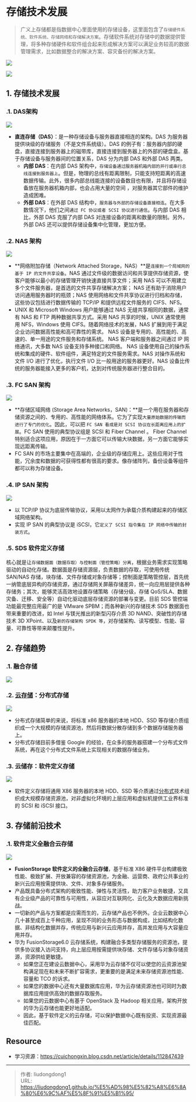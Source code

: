 # 存储技术发展


> 广义上存储都是指数据中心里面使用的存储设备，这里面包含了`存储硬件系统、软件系统、存储网络和存储解决方案`。存储软件系统对存储中的数据提供管理，将多种存储硬件和软件组合起来形成解决方案可以满足业务较高的数据管理需求，比如数据整合的解决方案、容灾备份的解决方案。

![](https://gitee.com/github-25970295/blogimgv2022/raw/master/%E4%B8%AD%E5%BF%83%E4%B8%BB%E9%A2%98.png)

![](https://gitee.com/github-25970295/blogimgv2022/raw/master/image-20220409115428256.png)

## 1. 存储技术发展

### .1. DAS架构

![](https://gitee.com/github-25970295/blogimgv2022/raw/master/image-20220409115642285.png)

- **直连存储（DAS）**：是一种存储设备与服务器直接相连的架构。DAS 为服务器提供块级的存储服务（不是文件系统级）。DAS 的例子有：服务器内部的硬盘，直接连接到服务器上的磁带库，直接连接到服务器上的外部的硬盘盒。基于存储设备与服务器间的位置关系，DAS 分为内部 DAS 和外部 DAS 两类。
  - **内部 DAS**：在内部 DAS 架构中，`存储设备通过服务器机箱内部的并行或串行总线连接到服务器上`。但是，物理的总线有距离限制，只能支持短距离的高速数据传输。此外，很多内部总线能连接的设备数目也有限，并且将存储设备放在服务器机箱内部，也会占用大量的空间 ，对服务器其它部件的维护造成困难。
  - **外部 DAS**：在外部 DAS 结构中，`服务器与外部的存储设备直接相连`。在大多数情况下，他们之间`通过 FC 协议或者 SCSI 协议进行通信`。与内部 DAS 相比，外部 DAS 克服了内部 DAS 对连接设备的距离和数量的限制。另外，外部 DAS 还可以提供存储设备集中化管理，更加方便。

### .2. NAS 架构

![](https://gitee.com/github-25970295/blogimgv2022/raw/master/image-20220409115839455.png)

- **网络附加存储（Network Attached Storage，NAS）**是`连接到一个局域网的基于 IP 的文件共享设备`。NAS 通过文件级的数据访问和共享提供存储资源，使客户能够以最小的存储管理开销快速直接共享文件；采用 NAS 可以不用建立多个文件服务器，是首选的文件共享存储解决方案； NAS 还有助于消除用户访问通用服务器时的瓶颈；NAS 使用网络和文件共享协议进行归档和存储，这些协议包括进行数据传输的 TCP/IP 和提供远程文件服务的 CIFS、NFS。
- UNIX 和 Microsoft Windows 用户能够通过 NAS 无缝共享相同的数据，通常有 NAS 和 FTP 两种数据共享方式。采用 NAS 共享的时候，UNIX 通常使用用 NFS，Windows 使用 CIFS。随着网络技术的发展，NAS 扩展到用于满足企业访问数据高性能和高可靠性的需求。 NAS 设备是专用的、高性能的、高速的、单一用途的文件服务和存储系统。 NAS 客户端和服务器之间通过 IP 网络通讯，大多数 NAS 设备支持多种接口和网络。 NAS 设备使用自己的操作系统和集成的硬件、软件组件，满足特定的文件服务需求。NAS 对操作系统和文件 I/O 进行了优化，执行文件 I/O 比一般用途的服务器更好。NAS 设备比传统的服务器能接入更多的客户机，达到对传统服务器进行整合目的。

### .3. FC SAN 架构

![](https://gitee.com/github-25970295/blogimgv2022/raw/master/image-20220409120006346.png)

- **存储区域网络 (Storage Area Networks，SAN)：**是一个用在服务器和存储资源之间的、专用的、高性能的网络体系。它为了实现`大量原始数据的传输而进行了专门的优化`。因此，可以把 `FC SAN 看成是对 SCSI 协议在长距离应用上的扩展`。FC SAN 使用的典型协议组是 SCSI 和 Fiber Channel 。 Fiber Channel 特别适合这项应用，原因在于一方面它可以传输大块数据，另一方面它能够实现远距离传输。
- FC SAN 的市场主要集中在高端的，企业级的存储应用上。这些应用对于性能，冗余度和数据的可获得性都有很高的要求。像存储阵列，备份设备等组件都可以称为存储设备。

### .4. IP SAN 架构

![](https://gitee.com/github-25970295/blogimgv2022/raw/master/image-20220409120124553.png)

- 以 TCP/IP 协议为底层传输协议，采用以太网作为承载介质构建起来的存储区域网络架构。
- 实现 IP SAN 的典型协议是 iSCSI，它`定义了 SCSI 指令集在 IP 网络中传输的封装方式`。

### .5. SDS 软件定义存储

核心就是让`存储数据面（数据存取）与控制面（管控策略）分离`，根据业务需求实现策略驱动的自动化存储。数据面是存储资源层，负责数据的存取，可使用传统 SAN/NAS 存储，块存储、文件存储或对象存储等；控制面是策略管控层，首先统一纳管底层异构的存储资源，通过存储网关屏蔽存储差异，统一向应用层提供各种存储务；其次，能够灵活高效地设置存储策略（存储分级，存储 QoS/SLA、数据灾备、迁移、安全等）自动化驱动底层存储资源的部署与变更。目前 SDS 管控端功能最完整应用最广的是 VMware SPBM；而各种新兴的存储技术 SDS 数据面也带来重要的改进，如 Intel 与镁光推出的新型闪存介质 3D NAND、突破性的存储技术 3D XPoint、以及`新的存储架构 SPDK 等`，对存储架构、读写模型、性能、容量、可靠性等带来颠覆性提升。

## 2. 存储趋势

### .1. 融合存储

![](https://gitee.com/github-25970295/blogimgv2022/raw/master/image-20220409120250302.png)

### .2. [云存储](https://so.csdn.net/so/search?q=云存储&spm=1001.2101.3001.7020)：分布式存储

![](https://gitee.com/github-25970295/blogimgv2022/raw/master/image-20220409120330405.png)

- 分布式存储简单的来说，将标准 x86 服务器的本地 HDD、SSD 等存储介质组织成一个大规模的存储资源池，然后将数据分散存储到多个数据存储服务器上。
- 分布式存储目前多借鉴 Google 的经验，在众多的服务器搭建一个分布式文件系统，再在这个分布式文件系统上实现相关的数据存储业务。

### .3. 云储存：软件定义存储

![](https://gitee.com/github-25970295/blogimgv2022/raw/master/image-20220409120403854.png)

- 软件定义存储将通用 X86 服务器的本地 HDD、SSD 等介质通过[分布式](https://so.csdn.net/so/search?q=分布式&spm=1001.2101.3001.7020)技术组织成大规模存储资源池，对非虚拟化环境的上层应用和虚拟机提供工业界标准的 SCSI 和 iSCSI 接口。

## 3. 存储前沿技术

### .1. 软件定义全融合云存储

![](https://gitee.com/github-25970295/blogimgv2022/raw/master/image-20220409120641430.png)

- **FusionStorage 软件定义的全融合云存储**，基于标准 X86 硬件平台构建极致性能、极致扩展、开放兼容的存储资源池，为金融、运营商、政府公共事业的新兴云应用按需提供块、文件、对象多存储服务。
- 产品既具备分布式架构的极致性能、弹性与灵活性，助力客户业务敏捷，又具有企业级产品的可靠性与可用性，从容应对互联网化、云化及大数据应用新挑战。
- 一切新的产品与方案都是应需而生的，云存储产品也不例外。企业云数据中心几十甚至成百上千种应用，呈现不同的业务形态与数据构成，比如结构化数据、非结构化数据并存，传统应用与新兴云应用并存，高并发应用与大容量应用并存。
- 华为 FusionStorage6.0 云存储系统，构建融合多类型存储服务的资源池，提供多协议接入访问支持，向上层应用按需提供块存储、文件存储与对象存储资源，资源供给更敏捷。
  - 如果您正在建设云数据中心，采用华为云存储不仅可以使您的云资源池架构满足现在和未来不断扩容需求，更重要的是满足未来存储资源池性能、容量和 TCO 的诉求。
  - 如果您的数据中心还有大量数据库应用，华为云存储资源池也可同时为数据库应用提供高效的数据存取服务。
  - 如果您的云数据中心有基于 OpenStack 及 Hadoop 相关应用，架构开放的华为云存储也能更好地适配。
  - 因此，基于软件定义的云存储，可以保护数据中心既有投资、实现资源最佳匹配。

## Resource

- 学习资源：https://cuichongxin.blog.csdn.net/article/details/112847439

---

> 作者: liudongdong1  
> URL: https://liudongdong1.github.io/%E5%AD%98%E5%82%A8%E6%8A%80%E6%9C%AF%E5%8F%91%E5%B1%95/  

